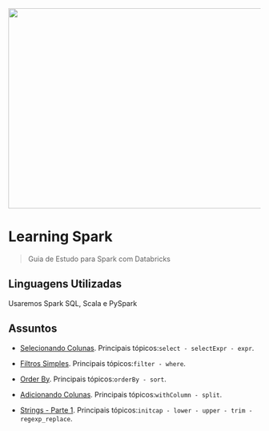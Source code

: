 <img src="https://user-images.githubusercontent.com/14312939/91022823-1d8b9f00-e5cc-11ea-897b-feb3575d95dd.png?w=512" height="400" width="700">


# Learning Spark
> Guia de Estudo para Spark com Databricks


## Linguagens Utilizadas
Usaremos Spark SQL, Scala e PySpark


## Assuntos

* [Selecionando Colunas](https://databricks-prod-cloudfront.cloud.databricks.com/public/4027ec902e239c93eaaa8714f173bcfc/5548372729083570/3801231782395092/2891507303260789/latest.html). Principais tópicos:```select - selectExpr - expr```.

* [Filtros Simples](https://databricks-prod-cloudfront.cloud.databricks.com/public/4027ec902e239c93eaaa8714f173bcfc/5548372729083570/2699971927231866/2891507303260789/latest.html). Principais tópicos:```filter - where```.

* [Order By](https://databricks-prod-cloudfront.cloud.databricks.com/public/4027ec902e239c93eaaa8714f173bcfc/5548372729083570/2072358788201482/2891507303260789/latest.html). Principais tópicos:```orderBy - sort```.


* [Adicionando Colunas](https://databricks-prod-cloudfront.cloud.databricks.com/public/4027ec902e239c93eaaa8714f173bcfc/5548372729083570/2485460927370520/2891507303260789/latest.html). Principais tópicos:```withColumn - split```.


* [Strings - Parte 1](https://databricks-prod-cloudfront.cloud.databricks.com/public/4027ec902e239c93eaaa8714f173bcfc/5548372729083570/913282128315744/2891507303260789/latest.html). Principais tópicos:```initcap - lower - upper - trim - regexp_replace```.


